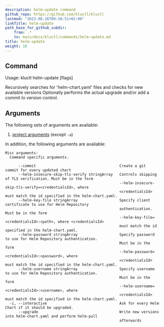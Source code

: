 ```yaml
---
description: helm-update command
github_repo: https://github.com/kluctl/kluctl
lastmod: "2023-08-26T09:38:51+02:00"
linkTitle: helm-update
path_base_for_github_subdir:
    from: .*
    to: main/docs/kluctl/commands/helm-update.md
title: helm-update
weight: 10
---
```


<!-- WARNING WARNING WARNING -->
<!-- DO NOT EDIT THIS FILE, IT IS AUTO SYNCED FROM github.com/kluctl/kluctl -->
<!-- WARNING WARNING WARNING -->


## Command
<!-- BEGIN SECTION "helm-update" "Usage" false -->
Usage: kluctl helm-update [flags]

Recursively searches for 'helm-chart.yaml' files and checks for new available versions
Optionally performs the actual upgrade and/or add a commit to version control.

<!-- END SECTION -->

## Arguments
The following sets of arguments are available:
1. [project arguments](./common-arguments.md#project-arguments) (except `-a`)

In addition, the following arguments are available:
<!-- BEGIN SECTION "helm-update" "Misc arguments" true -->
```
Misc arguments:
  Command specific arguments.

      --commit                                      Create a git commit for every updated chart
      --helm-insecure-skip-tls-verify stringArray   Controls skipping of TLS verification. Must be in the form
                                                    --helm-insecure-skip-tls-verify=<credentialsId>, where
                                                    <credentialsId> must match the id specified in the helm-chart.yaml.
      --helm-key-file stringArray                   Specify client certificate to use for Helm Repository
                                                    authentication. Must be in the form
                                                    --helm-key-file=<credentialsId>:<path>, where <credentialsId>
                                                    must match the id specified in the helm-chart.yaml.
      --helm-password stringArray                   Specify password to use for Helm Repository authentication.
                                                    Must be in the form
                                                    --helm-password=<credentialsId>:<password>, where
                                                    <credentialsId> must match the id specified in the helm-chart.yaml.
      --helm-username stringArray                   Specify username to use for Helm Repository authentication.
                                                    Must be in the form
                                                    --helm-username=<credentialsId>:<username>, where
                                                    <credentialsId> must match the id specified in the helm-chart.yaml.
  -i, --interactive                                 Ask for every Helm Chart if it should be upgraded.
      --upgrade                                     Write new versions into helm-chart.yaml and perform helm-pull
                                                    afterwards

```
<!-- END SECTION -->